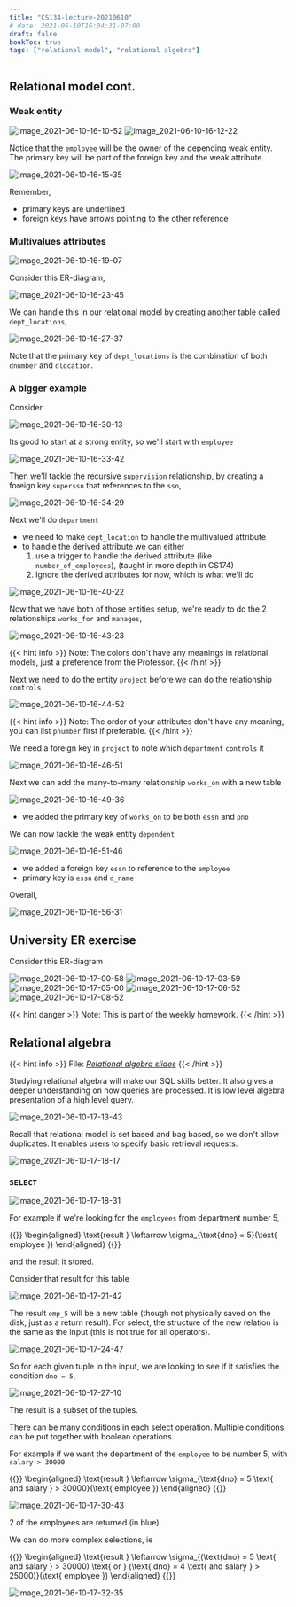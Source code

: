 ```yaml
---
title: "CS134-lecture-20210610"
# date: 2021-06-10T16:04:31-07:00
draft: false
bookToc: true
tags: ["relational model", "relational algebra"]
---
```


## Relational model cont.

### Weak entity

![image_2021-06-10-16-10-52](/notes/image_2021-06-10-16-10-52.png)
![image_2021-06-10-16-12-22](/notes/image_2021-06-10-16-12-22.png)

Notice that the `employee` will be the owner of the depending weak entity.
The primary key will be part of the foreign key and the weak attribute.

![image_2021-06-10-16-15-35](/notes/image_2021-06-10-16-15-35.png)

Remember, 

- primary keys are underlined
- foreign keys have arrows pointing to the other reference

### Multivalues attributes

![image_2021-06-10-16-19-07](/notes/image_2021-06-10-16-19-07.png)

Consider this ER-diagram,

![image_2021-06-10-16-23-45](/notes/image_2021-06-10-16-23-45.png)

We can handle this in our relational model by creating another table called `dept_locations`,

![image_2021-06-10-16-27-37](/notes/image_2021-06-10-16-27-37.png)

Note that the primary key of `dept_locations` is the combination of both `dnumber` and `dlocation`.

### A bigger example

Consider

![image_2021-06-10-16-30-13](/notes/image_2021-06-10-16-30-13.png)

Its good to start at a strong entity, so we'll start with `employee`

![image_2021-06-10-16-33-42](/notes/image_2021-06-10-16-33-42.png)

Then we'll tackle the recursive `supervision` relationship, by creating a foreign key `superssn` that references to the `ssn`,

![image_2021-06-10-16-34-29](/notes/image_2021-06-10-16-34-29.png)

Next we'll do `department`

- we need to make `dept_location` to handle the multivalued attribute
- to handle the derived attribute we can either
    1. use a trigger to handle the derived attribute (like `number_of_employees`), (taught in more depth in CS174)
    2. Ignore the derived attributes for now, which is what we'll do

![image_2021-06-10-16-40-22](/notes/image_2021-06-10-16-40-22.png)

Now that we have both of those entities setup, we're ready to do the 2 relationships `works_for` and `manages`,

![image_2021-06-10-16-43-23](/notes/image_2021-06-10-16-43-23.png)

{{< hint info >}}
Note: The colors don't have any meanings in relational models, just a preference from the Professor.
{{< /hint >}}

Next we need to do the entity `project` before we can do the relationship `controls`

![image_2021-06-10-16-44-52](/notes/image_2021-06-10-16-44-52.png)

{{< hint info >}}
Note: The order of your attributes don't have any meaning, you can list `pnumber` first if preferable.
{{< /hint >}}

We need a foreign key in `project` to note which `department` `controls` it

![image_2021-06-10-16-46-51](/notes/image_2021-06-10-16-46-51.png)

Next we can add the many-to-many relationship `works_on` with a new table

![image_2021-06-10-16-49-36](/notes/image_2021-06-10-16-49-36.png)

- we added the primary key of `works_on` to be both `essn` and `pno`

We can now tackle the weak entity `dependent`

![image_2021-06-10-16-51-46](/notes/image_2021-06-10-16-51-46.png)

- we added a foreign key `essn` to reference to the `employee`
- primary key is `essn` and `d_name`

Overall,

![image_2021-06-10-16-56-31](/notes/image_2021-06-10-16-56-31.png)

## University ER exercise

Consider this ER-diagram

![image_2021-06-10-17-00-58](/notes/image_2021-06-10-17-00-58.png)
![image_2021-06-10-17-03-59](/notes/image_2021-06-10-17-03-59.png)
![image_2021-06-10-17-05-00](/notes/image_2021-06-10-17-05-00.png)
![image_2021-06-10-17-06-52](/notes/image_2021-06-10-17-06-52.png)
![image_2021-06-10-17-08-52](/notes/image_2021-06-10-17-08-52.png)

{{< hint danger >}}
Note: This is part of the weekly homework.
{{< /hint >}}

## Relational algebra

{{< hint info >}}
File: [*Relational algebra slides*](/notes/134-5.pdf) 
{{< /hint >}}

Studying relational algebra will make our SQL skills better.
It also gives a deeper understanding on how queries are processed.
It is low level algebra presentation of a high level query.

![image_2021-06-10-17-13-43](/notes/image_2021-06-10-17-13-43.png)

Recall that relational model is set based and bag based, so we don't allow duplicates.
It enables users to specify basic retrieval requests.

![image_2021-06-10-17-18-17](/notes/image_2021-06-10-17-18-17.png)

### `SELECT`

![image_2021-06-10-17-18-31](/notes/image_2021-06-10-17-18-31.png)

For example if we're looking for the `employees` from department number 5,

{{<k display>}}
\begin{aligned}
    \text{result } \leftarrow \sigma_{\text{dno} = 5}(\text{ employee })
\end{aligned}
{{</k>}}

and the result it stored.

Consider that result for this table

![image_2021-06-10-17-21-42](/notes/image_2021-06-10-17-21-42.png)

The result `emp_5` will be a new table (though not physically saved on the disk, just as a return result).
For select, the structure of the new relation is the same as the input (this is not true for all operators).

![image_2021-06-10-17-24-47](/notes/image_2021-06-10-17-24-47.png)

So for each given tuple in the input, we are looking to see if it satisfies the condition `dno = 5`,

![image_2021-06-10-17-27-10](/notes/image_2021-06-10-17-27-10.png)

The result is a subset of the tuples.

There can be many conditions in each select operation.
Multiple conditions can be put together with boolean operations.

For example if we want the department of the `employee` to be number 5, with `salary > 30000`

{{<k display>}}
\begin{aligned}
    \text{result } \leftarrow \sigma_{\text{dno} = 5 \text{ and salary } > 30000}(\text{ employee })
\end{aligned}
{{</k>}}

![image_2021-06-10-17-30-43](/notes/image_2021-06-10-17-30-43.png)

2 of the employees are returned (in blue).

We can do more complex selections, ie

{{<k display>}}
\begin{aligned}
    \text{result } \leftarrow \sigma_{(\text{dno} = 5 \text{ and salary } > 30000)
    \text{ or } (\text{ dno} = 4 \text{ and salary } > 25000)}(\text{ employee })
\end{aligned}
{{</k>}}

![image_2021-06-10-17-32-35](/notes/image_2021-06-10-17-32-35.png)

